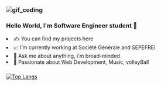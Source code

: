 ### ![gif_coding](https://user-images.githubusercontent.com/19303925/140370895-b3d531d6-b0c1-493f-9416-4901663c145f.gif)

### Hello World, I'm Software Engineer student 👋 

<li> ✍ You can find my projects here </li>
<li>📈 I’m currently working at Société Générale and SEPEFREI </li>
<li>💬 Ask me about anything, i'm broad-minded </li>
<li>💜 Passionate about Web Development, Music, volleyBall </li>


###

 [![Top Langs](https://github-readme-stats.vercel.app/api/top-langs/?username=samantha202&layout=compact)](https://github.com/samantha202/github-readme-stats) 





